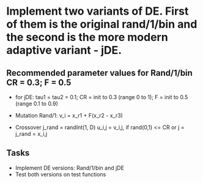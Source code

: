 # Implement two variants of DE. First of them is the original rand/1/bin and the second is the more modern adaptive variant - jDE.
## Recommended parameter values for Rand/1/bin CR = 0.3; F = 0.5
- for jDE: tau1 = tau2 = 0.1; CR = init to 0.3 (range 0 to 1); F = init to 0.5 (range 0.1 to 0.9)

- Mutation
Rand/1:
v_i = x_r1 + F(x_r2 - x_r3)

- Crossover
j_rand = randInt(1, D)
u_i,j = v_i,j, if rand(0,1) <= CR or j = j_rand
       = x_i,j

## Tasks
- Implement DE versions: Rand/1/bin and jDE
- Test both versions on test functions
